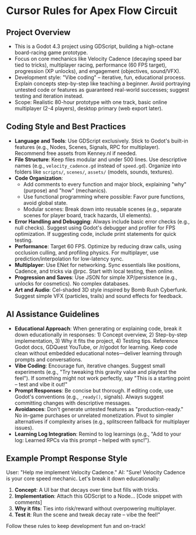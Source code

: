 # Cursor Rules for Apex Flow Circuit

## Project Overview
- This is a Godot 4.3 project using GDScript, building a high-octane board-racing game prototype.
- Focus on core mechanics like Velocity Cadence (decaying speed bar tied to tricks), multiplayer racing, performance (60 FPS target), progression (XP unlocks), and engagement (objectives, sound/VFX).
- Development style: "Vibe coding" – iterative, fun, educational process. Explain concepts step-by-step like teaching a beginner. Avoid portraying untested code or features as guaranteed real-world successes; suggest testing and iteration instead.
- Scope: Realistic 80-hour prototype with one track, basic online multiplayer (2-4 players), desktop primary (web export later).

## Coding Style and Best Practices
- **Language and Tools**: Use GDScript exclusively. Stick to Godot's built-in features (e.g., Nodes, Scenes, Signals, RPC for multiplayer). Recommend free assets from Kenney.nl if needed.
- **File Structure**: Keep files modular and under 500 lines. Use descriptive names (e.g., `velocity_cadence.gd` instead of `speed.gd`). Organize into folders like `scripts/`, `scenes/`, `assets/` (models, sounds, textures).
- **Code Organization**:
  - Add comments to every function and major block, explaining "why" (purpose) and "how" (mechanics).
  - Use functional programming where possible: Favor pure functions, avoid global state.
  - Modular scenes: Break down into reusable scenes (e.g., separate scenes for player board, track hazards, UI elements).
- **Error Handling and Debugging**: Always include basic error checks (e.g., null checks). Suggest using Godot's debugger and profiler for FPS optimization. If suggesting code, include print statements for quick testing.
- **Performance**: Target 60 FPS. Optimize by reducing draw calls, using occlusion culling, and profiling physics. For multiplayer, use prediction/interpolation for low-latency sync.
- **Multiplayer**: Use ENet for networking. Sync essentials like positions, Cadence, and tricks via @rpc. Start with local testing, then online.
- **Progression and Saves**: Use JSON for simple XP/persistence (e.g., unlocks for cosmetics). No complex databases.
- **Art and Audio**: Cel-shaded 3D style inspired by Bomb Rush Cyberfunk. Suggest simple VFX (particles, trails) and sound effects for feedback.

## AI Assistance Guidelines
- **Educational Approach**: When generating or explaining code, break it down educationally in responses: 1) Concept overview, 2) Step-by-step implementation, 3) Why it fits the project, 4) Testing tips. Reference Godot docs, GDQuest YouTube, or /r/godot for learning. Keep code clean without embedded educational notes—deliver learning through prompts and conversations.
- **Vibe Coding**: Encourage fun, iterative changes. Suggest small experiments (e.g., "Try tweaking this gravity value and playtest the feel"). If something might not work perfectly, say "This is a starting point – test and vibe it out!"
- **Prompt Responses**: Be concise but thorough. If editing code, use Godot's conventions (e.g., `_ready()`, signals). Always suggest committing changes with descriptive messages.
- **Avoidances**: Don't generate untested features as "production-ready." No in-game purchases or unrelated monetization. Pivot to simpler alternatives if complexity arises (e.g., splitscreen fallback for multiplayer issues).
- **Learning Log Integration**: Remind to log learnings (e.g., "Add to your log: Learned RPCs via this prompt – helped with sync!").

## Example Prompt Response Style
User: "Help me implement Velocity Cadence."
AI: "Sure! Velocity Cadence is your core speed mechanic. Let's break it down educationally:

1. **Concept**: A UI bar that decays over time but fills with tricks.
2. **Implementation**: Attach this GDScript to a Node...
   [Code snippet with comments]
3. **Why it fits**: Ties into risk/reward without overpowering multiplayer.
4. **Test it**: Run the scene and tweak decay rate – vibe the feel!"

Follow these rules to keep development fun and on-track! 